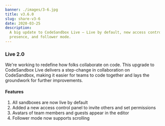 ```yaml
---
banner: ./images/3-6.jpg
title: v3.6.0
slug: share-v3-6
date: 2020-03-25
description:
  A big update to CodeSandbox Live — Live by default, new access controls,
  presence, and follower mode.
---
```


### Live 2.0

We're working to redefine how folks collaborate on code. This upgrade to
CodeSandbox Live delivers a step-change in collaboration on CodeSandbox, making
it easier for teams to code together and lays the groundwork for further
improvements.

#### Features

1. All sandboxes are now live by default
2. Added a new access control panel to invite others and set permissions
3. Avatars of team members and guests appear in the editor
4. Follower mode now supports scrolling
